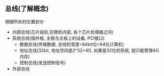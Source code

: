 ## 总线(了解概念)

根据所处的位置划分

- 内部总线(芯片级别,在微机内部, 各个芯片处理器之间)
- 系统总线(插件板, 主板与主板上的设备, PCI接口)
  - 数据总线(传输数据, 总线的宽度=64bit位=64位计算机)
  - 地址总线(32bit, 地址空间是2^32=4G. 如果是32位的系统, 就只能管理4G内存)
  - 控制总线(发送控制信号)
- 外部总线